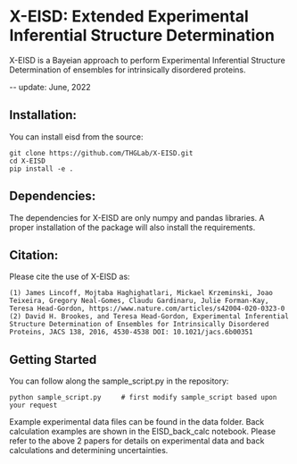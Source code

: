 # X-EISD: Extended Experimental Inferential Structure Determination
X-EISD is a Bayeian approach to perform Experimental Inferential Structure Determination of ensembles for intrinsically disordered proteins.

--  update: June, 2022


## Installation:
You can install eisd from the source:

    git clone https://github.com/THGLab/X-EISD.git
    cd X-EISD
    pip install -e .

## Dependencies:
The dependencies for X-EISD are only numpy and pandas libraries. A proper installation of the package will also install
the requirements.

## Citation:
Please cite the use of X-EISD as:

    (1) James Lincoff, Mojtaba Haghighatlari, Mickael Krzeminski, Joao Teixeira, Gregory Neal-Gomes, Claudu Gardinaru, Julie Forman-Kay, Teresa Head-Gordon, https://www.nature.com/articles/s42004-020-0323-0
    (2) David H. Brookes, and Teresa Head-Gordon, Experimental Inferential Structure Determination of Ensembles for Intrinsically Disordered Proteins, JACS 138, 2016, 4530-4538 DOI: 10.1021/jacs.6b00351

## Getting Started 
You can follow along the sample_script.py in the repository: 

    python sample_script.py     # first modify sample_script based upon your request 
    
Example experimental data files can be found in the data folder. Back calculation examples are shown in the EISD_back_calc notebook. Please refer to the above 2 papers for details on experimental data and back calculations and determining uncertainties.
      




